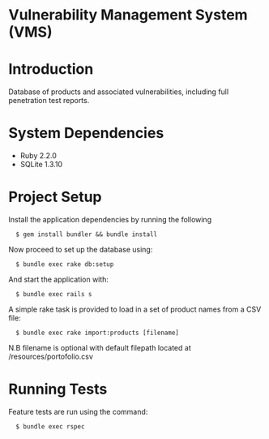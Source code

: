 Vulnerability Management System (VMS)
====================================

# Introduction

Database of products and associated vulnerabilities, including full penetration test reports.

# System Dependencies

* Ruby 2.2.0
* SQLite 1.3.10

# Project Setup

Install the application dependencies by running the following

```shell
  $ gem install bundler && bundle install
```

Now proceed to set up the database using:

```shell
  $ bundle exec rake db:setup
```

And start the application with:

```shell
  $ bundle exec rails s
```

A simple rake task is provided to load in a set of product names from a CSV file:

```shell
  $ bundle exec rake import:products [filename]
```
N.B filename is optional with default filepath located at /resources/portofolio.csv

# Running Tests

Feature tests are run using the command:

```shell
  $ bundle exec rspec
```
